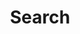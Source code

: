 ---
title: "Search"
#date: 2022-03-06
slug: "search"
# image: cover.jpg
layout: "search"
outputs:
    - html
    - json
menu:
    main:
#        name: 
        weight: 5
        params: 
            icon: search

comments: false
toc: false
readingTime: false
license: false
---